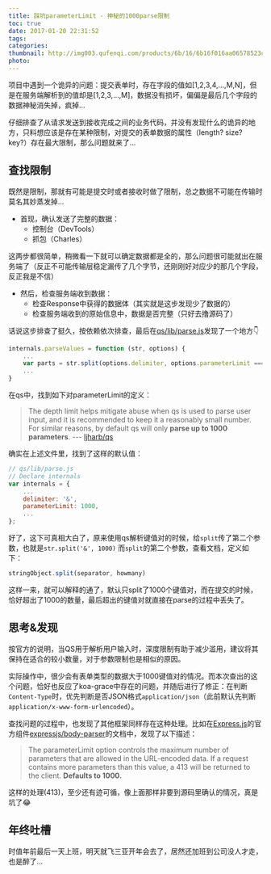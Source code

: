 ```yaml
---
title: 踩坑parameterLimit - 神秘的1000parse限制
toc: true
date: 2017-01-20 22:31:52
tags:
categories:
thumbnail: http://img003.qufenqi.com/products/6b/16/6b16f016aa06578523cec21b21c1f8bd.jpg
photo:
---
```



项目中遇到一个诡异的问题：提交表单时，存在字段的值如[1,2,3,4,...,M,N]，但是在服务端解析到的值却是[1,2,3,...,M]，数据没有损坏，偏偏是最后几个字段的数据神秘消失掉，疯掉...

<!-- more -->

仔细排查了从请求发送到接收完成之间的业务代码，并没有发现什么的诡异的地方，只料想应该是存在某种限制，对提交的表单数据的属性（length? size? key?）存在最大限制，那么问题就来了...


## 查找限制

既然是限制，那就有可能是提交时或者接收时做了限制，总之数据不可能在传输时莫名其妙蒸发掉...

- 首现，确认发送了完整的数据：
    - 控制台（DevTools）
    - 抓包（Charles）

这两步都很简单，稍微看一下就可以确定数据都是全的，那么问题很可能就出在服务端了（反正不可能传输层稳定漏传了几个字节，还刚刚好对应少的那几个字段，反正我是不信）

- 然后，检查服务端收到数据：
    - 检查Response中获得的数据体（其实就是这步发现少了数据的）
    - 检查服务端收到的原始信息中，数据是否完整（只好去撸源码了）

话说这步排查了挺久，按依赖依次排查，最后在[qs/lib/parse.js][url_qs/parser.js]发现了一个地方👇

```js
internals.parseValues = function (str, options) {
    ...
    var parts = str.split(options.delimiter, options.parameterLimit === Infinity ? undefined : options.parameterLimit);
    ...
}
```

在qs中，找到如下对parameterLimit的定义：

> The depth limit helps mitigate abuse when qs is used to parse user input, and it is recommended to keep it a reasonably small number.
For similar reasons, by default qs will only **parse up to 1000 parameters**.  --- [ljharb/qs][url_qs]

确实在上述文件里，找到了这样的默认值：

```js
// qs/lib/parse.js
// Declare internals
var internals = {
    ...
    delimiter: '&',
    parameterLimit: 1000,
    ...
};
```

好了，这下可真相大白了，原来使用qs解析键值对的时候，给`split`传了第二个参数，也就是`str.split('&', 1000)`
而`split`的第二个参数，查看文档，定义如下：

```js
stringObject.split(separator, howmany)
```

这样一来，就可以解释的通了，默认只split了1000个键值对，而在提交的时候，恰好超出了1000的数量，最后超出的键值对就直接在parse的过程中丢失了。


## 思考&发现

按官方的说明，当QS用于解析用户输入时，深度限制有助于减少滥用，建议将其保持在适合的较小数量，对于参数限制也是相似的原因。

实际操作中，很少会有表单类型的数据大于1000键值对的情况。而本次查出的这个问题，恰好也反应了koa-grace中存在的问题，并随后进行了修正：在判断`Content-Type`时，优先判断是否JSON格式`application/json`（此前默认先判断`application/x-www-form-urlencoded`）。


查找问题的过程中，也发现了其他框架同样存在这种处理。比如在[Express.js][url_express]的官方组件[expressjs/body-parser][url_bodyparser]的文档中，发现了以下描述：

> The parameterLimit option controls the maximum number of parameters that are allowed in the URL-encoded data. If a request contains more parameters than this value, a 413 will be returned to the client. **Defaults to 1000.**

这样的处理(413)，至少还有迹可循，像上面那样非要到源码里确认的情况，真是坑了😂


## 年终吐槽

时值年前最后一天上班，明天就飞三亚开年会去了，居然还加班到公司没人才走，也是醉了...



[url_qs/parser.js]: https://github.com/ljharb/qs/blob/v4.0.0/lib/parse.js#L22
[url_qs]: https://github.com/ljharb/qs
[url_express]: https://github.com/expressjs
[url_bodyparser]: https://github.com/expressjs/body-parser




